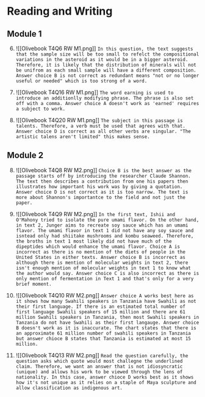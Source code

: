 # Reading and Writing

## Module 1

6.  ![[Olivebook T4Q6 RW M1.png]]
	`In this question, the text suggests that the sample size will be too small to refelct the compositional variations in the asteroid as it would be in a bigger asteroid. Therefore, it is likely that the distribution of minerals will not be unifrom as each small sample will have a different composition. Answer choice B is not correct as redundant means "not or no longer useful or needed" which is too strong of a word.`

16. ![[Olivebook T4Q16 RW M1.png]]
	`The word earning is used to introduce an additionlly modifying phrase. The phrase is also set off with a comma. Answer choice A doesn't work as 'earned' requires a subject to work.`

20. ![[Olivebook T4Q20 RW M1.png]]
	`The subject in this passage is talents. Therefore, a verb must be used that agrees with that. Answer choice D is correct as all other verbs are singular. "The artistic talens aren't limited" this makes sense.`


## Module 2

8. ![[Olivebook T4Q8 RW M2.png]]
	`Choice B is the best answer as the passage starts off by introducing the researcher Claude Shannon. The text then describes a contribution from one his papers then illustrates how important his work was by giving a quotation. Answer choice D is not correct as it is too narrow. The text is more about Shannon's importantce to the field and not just the paper.`

9. ![[Olivebook T4Q9 RW M2.png]]
	`In the first text, Ishii and O'Mahony tried to isolate the pure umami flavor. On the other hand, in text 2, Junger aims to recreate soy sauce which has an umami flavor. The umami flavor in text 1 did not have any soy sauce and isntead only had shiitake mushrooms and kombu seaweed. Therefore, the broths in text 1 most likely did not have much of the dipeptides which would enhance the umami flavor. Choice A is incorrect as there is no mention of the diets of people in the United States in either texts. Answer choice B is incorrect as although there is mention of molecular weights in text 2, there isn't enough mention of molecular weights in text 1 to know what the author would say. Answer choice C is also incorrect as there is only mention of fermentation in Text 1 and that's only for a very brief moment.`

10. ![[Olivebook T4Q10 RW M2.png]]
	`Answer choice A works best here as it shows how many Swahili speakers in Tanzania have Swahili as not their first language. If there is an estimated total number of first language Swahili speakers of 15 million and there are 61 million Swahili speakers in Tanzania, then most Swahili speakers in Tanzania do not have Swahili as their first langauge. Answer choice B doesn't work as it is inaccurate. The chart states that there is an approximate 61 million number of swahili speakers in Tanzania but answer chioce B states that Tanzania is estimated at most 15 million.`

13. ![[Olivebook T4Q13 RW M2.png]]
	`Read the question carefully, the question asks which quote would most challegne the underlined claim. Therefore, we want an answer that is not idiosyncratic (unique) and allows his work to be viewed through the lens of nationality. In this case, answer chioce D works best as it shows how it's not unique as it relies on a staple of Maya sculpture and allow classification as indigenous art. `
